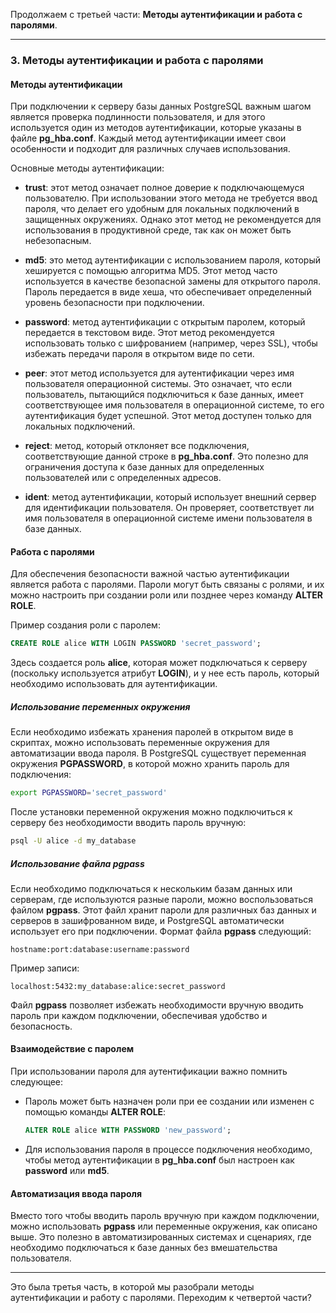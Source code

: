 Продолжаем с третьей части: **Методы аутентификации и работа с паролями**.

---

### 3. Методы аутентификации и работа с паролями

#### Методы аутентификации

При подключении к серверу базы данных PostgreSQL важным шагом является проверка подлинности пользователя, и для этого используется один из методов аутентификации, которые указаны в файле **pg_hba.conf**. Каждый метод аутентификации имеет свои особенности и подходит для различных случаев использования.

Основные методы аутентификации:

- **trust**: этот метод означает полное доверие к подключающемуся пользователю. При использовании этого метода не требуется ввод пароля, что делает его удобным для локальных подключений в защищенных окружениях. Однако этот метод не рекомендуется для использования в продуктивной среде, так как он может быть небезопасным.
    
- **md5**: это метод аутентификации с использованием пароля, который хешируется с помощью алгоритма MD5. Этот метод часто используется в качестве безопасной замены для открытого пароля. Пароль передается в виде хеша, что обеспечивает определенный уровень безопасности при подключении.
    
- **password**: метод аутентификации с открытым паролем, который передается в текстовом виде. Этот метод рекомендуется использовать только с шифрованием (например, через SSL), чтобы избежать передачи пароля в открытом виде по сети.
    
- **peer**: этот метод используется для аутентификации через имя пользователя операционной системы. Это означает, что если пользователь, пытающийся подключиться к базе данных, имеет соответствующее имя пользователя в операционной системе, то его аутентификация будет успешной. Этот метод доступен только для локальных подключений.
    
- **reject**: метод, который отклоняет все подключения, соответствующие данной строке в **pg_hba.conf**. Это полезно для ограничения доступа к базе данных для определенных пользователей или с определенных адресов.
    
- **ident**: метод аутентификации, который использует внешний сервер для идентификации пользователя. Он проверяет, соответствует ли имя пользователя в операционной системе имени пользователя в базе данных.
    

#### Работа с паролями

Для обеспечения безопасности важной частью аутентификации является работа с паролями. Пароли могут быть связаны с ролями, и их можно настроить при создании роли или позднее через команду **ALTER ROLE**.

Пример создания роли с паролем:

```sql
CREATE ROLE alice WITH LOGIN PASSWORD 'secret_password';
```

Здесь создается роль **alice**, которая может подключаться к серверу (поскольку используется атрибут **LOGIN**), и у нее есть пароль, который необходимо использовать для аутентификации.

##### Использование переменных окружения

Если необходимо избежать хранения паролей в открытом виде в скриптах, можно использовать переменные окружения для автоматизации ввода пароля. В PostgreSQL существует переменная окружения **PGPASSWORD**, в которой можно хранить пароль для подключения:

```bash
export PGPASSWORD='secret_password'
```

После установки переменной окружения можно подключиться к серверу без необходимости вводить пароль вручную:

```bash
psql -U alice -d my_database
```

##### Использование файла **pgpass**

Если необходимо подключаться к нескольким базам данных или серверам, где используются разные пароли, можно воспользоваться файлом **pgpass**. Этот файл хранит пароли для различных баз данных и серверов в зашифрованном виде, и PostgreSQL автоматически использует его при подключении. Формат файла **pgpass** следующий:

```
hostname:port:database:username:password
```

Пример записи:

```
localhost:5432:my_database:alice:secret_password
```

Файл **pgpass** позволяет избежать необходимости вручную вводить пароль при каждом подключении, обеспечивая удобство и безопасность.

#### Взаимодействие с паролем

При использовании пароля для аутентификации важно помнить следующее:

- Пароль может быть назначен роли при ее создании или изменен с помощью команды **ALTER ROLE**:
    
    ```sql
    ALTER ROLE alice WITH PASSWORD 'new_password';
    ```
    
- Для использования пароля в процессе подключения необходимо, чтобы метод аутентификации в **pg_hba.conf** был настроен как **password** или **md5**.
    

#### Автоматизация ввода пароля

Вместо того чтобы вводить пароль вручную при каждом подключении, можно использовать **pgpass** или переменные окружения, как описано выше. Это полезно в автоматизированных системах и сценариях, где необходимо подключаться к базе данных без вмешательства пользователя.

---

Это была третья часть, в которой мы разобрали методы аутентификации и работу с паролями. Переходим к четвертой части?